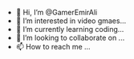 - 👋 Hi, I’m @GamerEmirAli
- 👀 I’m interested in video gmaes...
- 🌱 I’m currently learning coding...
- 💞️ I’m looking to collaborate on ...
- 📫 How to reach me ...

<!---
GamerEmirAli/GamerEmirAli is a ✨ special ✨ repository because its `README.md` (this file) appears on your GitHub profile.
You can click the Preview link to take a look at your changes.
--->
